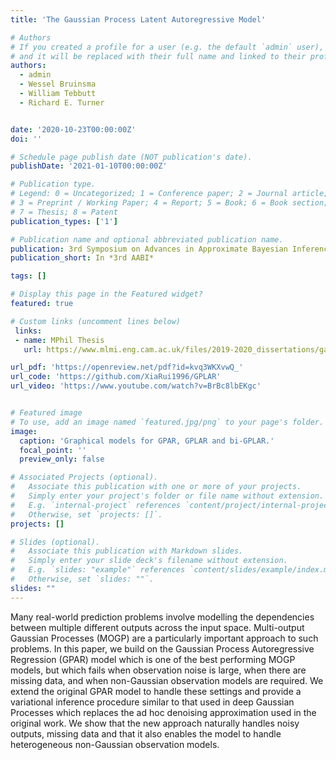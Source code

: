 ```yaml
---
title: 'The Gaussian Process Latent Autoregressive Model'

# Authors
# If you created a profile for a user (e.g. the default `admin` user), write the username (folder name) here
# and it will be replaced with their full name and linked to their profile.
authors:
  - admin
  - Wessel Bruinsma
  - William Tebbutt
  - Richard E. Turner


date: '2020-10-23T00:00:00Z'
doi: ''

# Schedule page publish date (NOT publication's date).
publishDate: '2021-01-10T00:00:00Z'

# Publication type.
# Legend: 0 = Uncategorized; 1 = Conference paper; 2 = Journal article;
# 3 = Preprint / Working Paper; 4 = Report; 5 = Book; 6 = Book section;
# 7 = Thesis; 8 = Patent
publication_types: ['1']

# Publication name and optional abbreviated publication name.
publication: 3rd Symposium on Advances in Approximate Bayesian Inference
publication_short: In *3rd AABI*

tags: []

# Display this page in the Featured widget?
featured: true

# Custom links (uncomment lines below)
 links:
 - name: MPhil Thesis
   url: https://www.mlmi.eng.cam.ac.uk/files/2019-2020_dissertations/gaussian_process_latent_autoregressive_model.pdf

url_pdf: 'https://openreview.net/pdf?id=kvq3WKXvwQ_'
url_code: 'https://github.com/XiaRui1996/GPLAR'
url_video: 'https://www.youtube.com/watch?v=BrBc8lbEKgc'


# Featured image
# To use, add an image named `featured.jpg/png` to your page's folder.
image:
  caption: 'Graphical models for GPAR, GPLAR and bi-GPLAR.'
  focal_point: ''
  preview_only: false

# Associated Projects (optional).
#   Associate this publication with one or more of your projects.
#   Simply enter your project's folder or file name without extension.
#   E.g. `internal-project` references `content/project/internal-project/index.md`.
#   Otherwise, set `projects: []`.
projects: []

# Slides (optional).
#   Associate this publication with Markdown slides.
#   Simply enter your slide deck's filename without extension.
#   E.g. `slides: "example"` references `content/slides/example/index.md`.
#   Otherwise, set `slides: ""`.
slides: ""
---
```


Many real-world prediction problems involve modelling the dependencies between multiple different outputs across the input space. Multi-output Gaussian Processes (MOGP) are a particularly important approach to such problems. In this paper, we build on the Gaussian Process Autoregressive Regression (GPAR) model which is one of the best performing MOGP models, but which fails when observation noise is large, when there are missing data, and when non-Gaussian observation models are required. We extend the original GPAR model to handle these settings and provide a variational inference procedure similar to that used in deep Gaussian Processes which replaces the ad hoc denoising approximation used in the original work. We show that the new approach naturally handles noisy outputs, missing data and that it also enables the model to handle heterogeneous non-Gaussian observation models.
